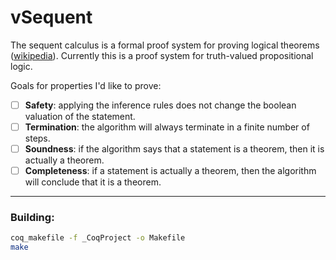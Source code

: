 # vSequent

The sequent calculus is a formal proof system for proving logical theorems ([wikipedia](https://en.wikipedia.org/wiki/Sequent_calculus)). Currently this is a proof system for truth-valued propositional logic.

Goals for properties I'd like to prove:
- [ ] **Safety**: applying the inference rules does not change the boolean valuation of the statement.
- [ ] **Termination**: the algorithm will always terminate in a finite number of steps.
- [ ] **Soundness**: if the algorithm says that a statement is a theorem, then it is actually a theorem.
- [ ] **Completeness**: if a statement is actually a theorem, then the algorithm will conclude that it is a theorem.

---

### Building:
```bash
coq_makefile -f _CoqProject -o Makefile
make
```
